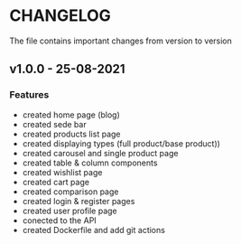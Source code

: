 # CHANGELOG

The file contains important changes from version to version

## v1.0.0 - 25-08-2021

### Features
- created home page (blog)
- created sede bar
- created products list page
- created displaying types (full product/base product))
- created carousel and single product page
- created table & column components
- created wishlist page
- created cart page
- created comparison page
- created login & register pages
- created user profile page
- conected to the API
- created Dockerfile and add git actions
